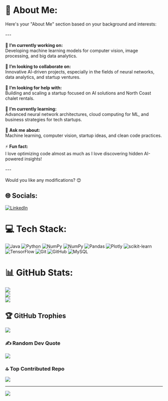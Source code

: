 # 💫 About Me:
Here's your "About Me" section based on your background and interests:<br><br>---<br><br>🔭 **I’m currently working on:**  <br>Developing machine learning models for computer vision, image processing, and big data analytics.  <br><br>🤝 **I’m looking to collaborate on:**  <br>Innovative AI-driven projects, especially in the fields of neural networks, data analytics, and startup ventures.  <br><br>👐 **I’m looking for help with:**  <br>Building and scaling a startup focused on AI solutions and North Coast chalet rentals.  <br><br>🌱 **I’m currently learning:**  <br>Advanced neural network architectures, cloud computing for ML, and business strategies for tech startups.  <br><br>💬 **Ask me about:**  <br>Machine learning, computer vision, startup ideas, and clean code practices.  <br><br>⚡ **Fun fact:**  <br>I love optimizing code almost as much as I love discovering hidden AI-powered insights!  <br><br>---<br><br>Would you like any modifications? 😊


## 🌐 Socials:
[![LinkedIn](https://img.shields.io/badge/LinkedIn-%230077B5.svg?logo=linkedin&logoColor=white)](https://linkedin.com/in/https://www.linkedin.com/in/abdullah-abdalgawwad) 

# 💻 Tech Stack:
![Java](https://img.shields.io/badge/java-%23ED8B00.svg?style=for-the-badge&logo=openjdk&logoColor=white) ![Python](https://img.shields.io/badge/python-3670A0?style=for-the-badge&logo=python&logoColor=ffdd54) ![NumPy](https://img.shields.io/badge/numpy-%23013243.svg?style=for-the-badge&logo=numpy&logoColor=white) ![NumPy](https://img.shields.io/badge/numpy-%23013243.svg?style=for-the-badge&logo=numpy&logoColor=white) ![Pandas](https://img.shields.io/badge/pandas-%23150458.svg?style=for-the-badge&logo=pandas&logoColor=white) ![Plotly](https://img.shields.io/badge/Plotly-%233F4F75.svg?style=for-the-badge&logo=plotly&logoColor=white) ![scikit-learn](https://img.shields.io/badge/scikit--learn-%23F7931E.svg?style=for-the-badge&logo=scikit-learn&logoColor=white) ![TensorFlow](https://img.shields.io/badge/TensorFlow-%23FF6F00.svg?style=for-the-badge&logo=TensorFlow&logoColor=white) ![Git](https://img.shields.io/badge/git-%23F05033.svg?style=for-the-badge&logo=git&logoColor=white) ![GitHub](https://img.shields.io/badge/github-%23121011.svg?style=for-the-badge&logo=github&logoColor=white) ![MySQL](https://img.shields.io/badge/mysql-4479A1.svg?style=for-the-badge&logo=mysql&logoColor=white)
# 📊 GitHub Stats:
![](https://github-readme-stats.vercel.app/api?username=gawadx1&theme=default&hide_border=false&include_all_commits=false&count_private=false)<br/>
![](https://github-readme-streak-stats.herokuapp.com/?user=gawadx1&theme=default&hide_border=false)<br/>
![](https://github-readme-stats.vercel.app/api/top-langs/?username=gawadx1&theme=default&hide_border=false&include_all_commits=false&count_private=false&layout=compact)

## 🏆 GitHub Trophies
![](https://github-profile-trophy.vercel.app/?username=gawadx1&theme=radical&no-frame=false&no-bg=true&margin-w=4)

### ✍️ Random Dev Quote
![](https://quotes-github-readme.vercel.app/api?type=horizontal&theme=radical)

### 🔝 Top Contributed Repo
![](https://github-contributor-stats.vercel.app/api?username=gawadx1&limit=5&theme=dark&combine_all_yearly_contributions=true)

---
[![](https://visitcount.itsvg.in/api?id=gawadx1&icon=0&color=0)](https://visitcount.itsvg.in)

<!-- Proudly created with GPRM ( https://gprm.itsvg.in ) -->
